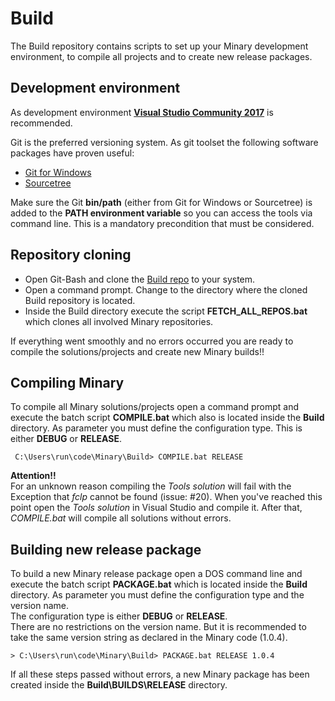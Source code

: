 # Build
The Build repository contains scripts to set up your Minary development environment, to compile all projects and to create new release packages.

## Development environment ##
As development environment [**Visual Studio Community 2017**](https://www.visualstudio.com/downloads/) is recommended. 

Git is the preferred versioning system. As git toolset the following software packages have proven useful:
  * [Git for Windows](https://git-for-windows.github.io/)
  * [Sourcetree](https://www.sourcetreeapp.com/)
  
Make sure the Git **bin/path** (either from Git for Windows or Sourcetree) is added to the **PATH environment variable** so you can access the tools via command line. This is a mandatory precondition that must be considered.

## Repository cloning ##
  * Open Git-Bash and clone the [Build repo](https://github.com/minary/Build.git) to your system.
  * Open a command prompt. Change to the directory where the cloned Build repository is located.
  * Inside the Build directory execute the script **FETCH_ALL_REPOS.bat** which clones all involved Minary repositories.

If everything went smoothly and no errors occurred you are ready to compile the solutions/projects and create new Minary builds!!

## Compiling Minary ##
To compile all Minary solutions/projects open a command prompt and execute the batch script **COMPILE.bat** which also is located inside the **Build** directory. As parameter you must define the configuration type. This is either **DEBUG** or **RELEASE**.  

```
 C:\Users\run\code\Minary\Build> COMPILE.bat RELEASE
```

**Attention!!**  
For an unknown reason compiling the _Tools solution_ will fail with the Exception that _fclp_ cannot be found (issue: #20). 
When you've reached this point open the _Tools solution_ in Visual Studio and compile it. After that, _COMPILE.bat_ will compile all solutions without errors.


## Building new release package ##
To build a new Minary release package open a DOS command line and execute the batch script **PACKAGE.bat** which is located inside the **Build** directory. As parameter you must define the configuration type and the version name.  
The configuration type is either **DEBUG** or **RELEASE**.  
There are no restrictions on the version name. But it is recommended to take the same version string as declared in the Minary code (1.0.4).

```
> C:\Users\run\code\Minary\Build> PACKAGE.bat RELEASE 1.0.4
```

If all these steps passed without errors, a new Minary package has been created inside the **Build\BUILDS\RELEASE** directory.
